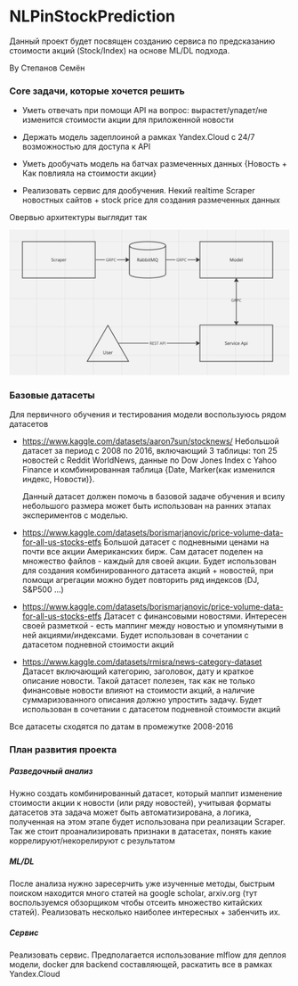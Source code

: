 # NLPinStockPrediction

Данный проект будет посвящен созданию сервиса по предсказанию стоимости акций (Stock/Index) на основе ML/DL подхода.

By Степанов Семён

### Core задачи, которые хочется решить

- Уметь отвечать при помощи API на вопрос: вырастет/упадет/не изменится стоимости акции для приложенной новости

- Держать модель задеплоиной а рамках Yandex.Cloud с 24/7 возможностью для доступа к API

- Уметь дообучать модель на батчах размеченных данных {Новость + Как повлияла на стоимости акции}

- Реализовать сервис для дообучения. Некий realtime Scraper новостных сайтов + stock price для создания размеченных данных

Овервью архитектуры выглядит так

![alt text](https://github.com/AndroidM0nkey/NLPinStockPrediction/blob/main/architecture.png)

### Базовые датасеты

Для первичного обучения и тестирования модели воспользуюсь рядом датасетов

- https://www.kaggle.com/datasets/aaron7sun/stocknews/
  Небольшой датасет за период с 2008 по 2016, включающий 3 таблицы: топ 25 новостей с Reddit WorldNews, данные по Dow Jones Index с Yahoo Finance и комбинированная таблица {Date, Marker(как изменился индекс, Новости)}.

  Данный датасет должен помочь в базовой задаче обучения и всилу небольшого размера может быть использован на ранних этапах экспериментов с моделью.

- https://www.kaggle.com/datasets/borismarjanovic/price-volume-data-for-all-us-stocks-etfs
  Большой датасет с подневными ценами на почти все акции Американских бирж. Сам датасет поделен на множество файлов - каждый для своей акции. Будет использован для создания комбинированного датасета акций + новостей, при помощи агрегации можно будет повторить ряд индексов (DJ, S&P500 ...)

- https://www.kaggle.com/datasets/borismarjanovic/price-volume-data-for-all-us-stocks-etfs
  Датасет с финансовыми новостями. Интересен своей разметкой - есть маппинг между новостью и упомянутыми в ней акциями/индексами. Будет использован в сочетании с датасетом подневной стоимости акций

- https://www.kaggle.com/datasets/rmisra/news-category-dataset
  Датасет включающий категорию, заголовок, дату и краткое описание новости. Такой датасет полезен, так как не только финансовые новости влияют на стоимости акций, а наличие суммаризованного описания должно упростить задачу. Будет использован в сочетании с датасетом подневной стоимости акций

Все датасеты сходятся по датам в промежутке 2008-2016

### План развития проекта

##### Разведочный анализ

Нужно создать комбинированный датасет, который маппит изменение стоимости акции к новости (или ряду новостей), учитывая форматы датасетов эта задача может быть автоматизирована, а логика, полученная на этом этапе будет использована при реализации Scraper. Так же стоит проанализировать признаки в датасетах, понять какие коррелируют/некорелируют c результатом

##### ML/DL

После анализа нужно заресерчить уже изученные методы, быстрым поиском находится много статей на google scholar, arxiv.org (тут воспользуемся обзорщиком чтобы отсеить множество китайских статей). Реализовать несколько наиболее интересных + забенчить их.

##### Сервис

Реализовать сервис. Предполагается использование mlflow для деплоя модели, docker для backend составляющей, раскатить все в рамках Yandex.Cloud
